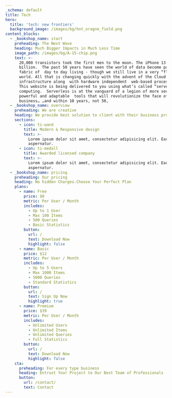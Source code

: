 ```yaml
---
_schema: default
title: Tech
hero:
  title: 'tech: new frontiers'
  background_image: /images/bg/hot_oragne_field.png
content_blocks:
  - _bookshop_name: start
    preheading: The Next Wave
    heading: Much Bigger Impacts in Much Less Time
    image_path: /images/bg/A-15-chip.png
    text: >-
      20,000 transistors took the first men to the moon. The iPhone 13 has 15
      billion.  The past 50 years have seen the world of data become part of the
      fabric of  day to day living - though we still live in a very “flat”
      world. All that is changing quickly with the advent of the Cloud
      infrastructure along  with hardware independent  web-based processing. 
      This website is being delivered to you using what’s called “serverless”
      computing.  Serverless is at the vanguard of a legion of more secure,
      powerful and adaptable  tools that will revolutionize the face of
      business… …and within 10 years, not 50,
  - _bookshop_name: overview
    preheading: We are creative
    heading: We provide best solution to client with their business problem
    sections:
      - icon: ti-wand
        title: Modern & Responsive design
        text: >-
          Lorem ipsum dolor sit amet, consectetur adipisicing elit. Earum,
          aspernatur.
      - icon: ti-medall
        title: Awarded licensed company
        text: >-
          Lorem ipsum dolor sit amet, consectetur adipisicing elit. Earum,
          aspernatur.
  - _bookshop_name: pricing
    preheading: Our pricing
    heading: No hidden Charges.Choose Your Perfect Plan
    plans:
      - name: Free
        price: $0
        metric: Per User / Month
        includes:
          - Up to 1 User
          - Max 100 Items
          - 500 Queries
          - Basic Statistics
        button:
          url: /
          text: Download Now
          highlight: false
      - name: Basic
        price: $12
        metric: Per User / Month
        includes:
          - Up to 5 Users
          - Max 1000 Items
          - 5000 Queries
          - Standard Statistics
        button:
          url: /
          text: Sign Up Now
          highlight: true
      - name: Premium
        price: $39
        metric: Per User / Month
        includes:
          - Unlimited Users
          - Unlimited Items
          - Unlimited Queries
          - Full Statistics
        button:
          url: /
          text: Download Now
          highlight: false
    cta:
      preheading: For every type business
      heading: Entrust Your Project to Our Best Team of Professionals
      button:
        url: /contact/
        text: Contact
---
```


